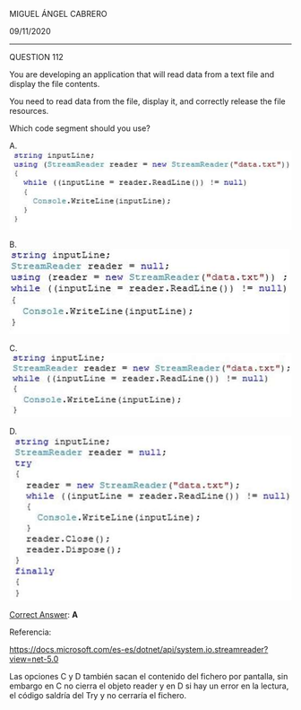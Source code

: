MIGUEL ÁNGEL CABRERO

09/11/2020

_________________________________________________________

QUESTION 112

You are developing an application that will read data from a text file and display the file contents.

You need to read data from the file, display it, and correctly release the file resources.

Which code segment should you use?

A. ![112-01](img\112-01.jpg)

B. ![112-02](img\112-02.jpg)

C. ![112-03](img\112-03.jpg)

D. ![112-04](img\112-04.jpg)



<u>Correct Answer</u>: **A**

Referencia:

https://docs.microsoft.com/es-es/dotnet/api/system.io.streamreader?view=net-5.0

Las opciones C y D también sacan el contenido del fichero por pantalla, sin embargo en C no cierra el objeto reader y en D si hay un error en la lectura, el código saldría del Try y no cerraría el fichero.